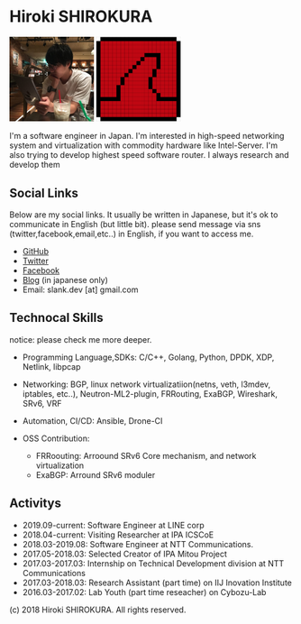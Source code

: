 
# Hiroki SHIROKURA

<img src="hirokishirokura.jpg" width="150px">
<img src="slankdev.png" width="150px">

I'm a software engineer in Japan.
I'm interested in high-speed networking system and virtualization
with commodity hardware like Intel-Server.
I'm also trying to develop highest speed software router.
I always research and develop them

## Social Links

Below are my social links. It usually be written in Japanese,
but it's ok to communicate in English (but little bit).
please send message via sns (twitter,facebook,email,etc..) in English,
if you want to access me.

- [GitHub](https://github.com/slankdev)
- [Twitter](https://twitter.com/slankdev)
- [Facebook](https://www.facebook.com/hiroki.shirokura)
- [Blog](http://slankdev.hatenablog.com) (in japanese only)
- Email: slank.dev [at] gmail.com

## Technocal Skills

notice: please check me more deeper.
- Programming Language,SDKs: C/C++, Golang, Python, DPDK, XDP, Netlink, libpcap
- Networking: BGP, linux network virtualizatiion(netns, veth, l3mdev, iptables, etc..), Neutron-ML2-plugin, FRRouting, ExaBGP, Wireshark, SRv6, VRF
- Automation, CI/CD: Ansible, Drone-CI

- OSS Contribution:
	- FRRoouting: Arroound SRv6 Core mechanism, and network virtualization
	- ExaBGP: Arround SRv6 moduler

## Activitys

- 2019.09-current: Software Engineer at LINE corp
- 2018.04-current: Visiting Researcher at IPA ICSCoE
- 2018.03-2019.08: Software Engineer at NTT Communications.
- 2017.05-2018.03: Selected Creator of IPA Mitou Project
- 2017.03-2017.03: Internship on Technical Development division at NTT Communications
- 2017.03-2018.03: Research Assistant (part time) on IIJ Inovation Institute
- 2016.03-2017.02: Lab Youth (part time reseacher) on Cybozu-Lab

<!-- - [侍への長いみちのり?](./dr/index.html) -->

(c) 2018 Hiroki SHIROKURA. All rights reserved.

